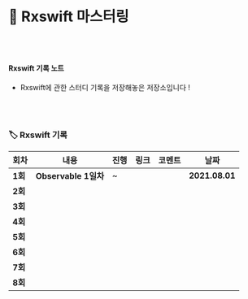 # 👑 Rxswift 마스터링



</br>

</br>



#### Rxswift 기록 노트

- Rxswift에 관한 스터디 기록을 저장해놓은 저장소입니다 !



</br>

</br>





### 🏷 Rxswift 기록 

| 회차    | 내용                                           | 진행 | 링크                                                         | 코멘트                                                  | 날짜           |
| ------- | ---------------------------------------------- | ---- | ------------------------------------------------------------ | ------------------------------------------------------- | -------------- |
| **1회** | **Observable 1일차**                            | ~    |  |                                                         | **2021.08.01** |
| **2회** |                  |    |   |                                                         |  |
| **3회** |                  |     |    |  | |
| **4회** |               |     | |                                                         | |
| **5회** |              |     | |                      | |
| **6회** |           |     |  |                          |  |
| **7회** |                      |     |  |                                                         |  |
| **8회** |                                        |      |                                                              |                                                         |                |

</br>

</br>
